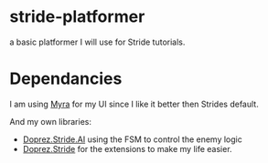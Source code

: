 # stride-platformer
a basic platformer I will use for Stride tutorials.


# Dependancies

I am using [Myra](https://github.com/rds1983/Myra) for my UI since I like it better then Strides default.

And my own libraries:
 - [Doprez.Stride.AI](https://github.com/Doprez/Doprez.Stride.AI) using the FSM to control the enemy logic 
 - [Doprez.Stride](https://github.com/Doprez/Doprez.Stride) for the extensions to make my life easier.

